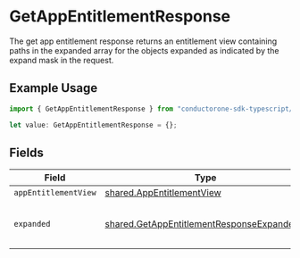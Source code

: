 # GetAppEntitlementResponse

The get app entitlement response returns an entitlement view containing paths in the expanded array for the objects expanded as indicated by the expand mask in the request.

## Example Usage

```typescript
import { GetAppEntitlementResponse } from "conductorone-sdk-typescript/sdk/models/shared";

let value: GetAppEntitlementResponse = {};
```

## Fields

| Field                                                                                                         | Type                                                                                                          | Required                                                                                                      | Description                                                                                                   |
| ------------------------------------------------------------------------------------------------------------- | ------------------------------------------------------------------------------------------------------------- | ------------------------------------------------------------------------------------------------------------- | ------------------------------------------------------------------------------------------------------------- |
| `appEntitlementView`                                                                                          | [shared.AppEntitlementView](../../../sdk/models/shared/appentitlementview.md)                                 | :heavy_minus_sign:                                                                                            | N/A                                                                                                           |
| `expanded`                                                                                                    | [shared.GetAppEntitlementResponseExpanded](../../../sdk/models/shared/getappentitlementresponseexpanded.md)[] | :heavy_minus_sign:                                                                                            | List of serialized related objects.                                                                           |